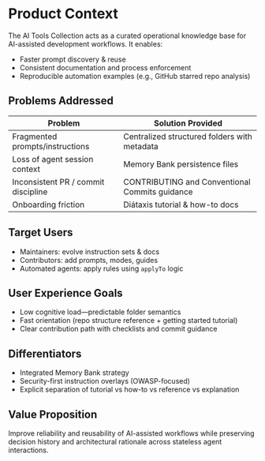 # Product Context

The AI Tools Collection acts as a curated operational knowledge base for AI-assisted development workflows. It enables:
- Faster prompt discovery & reuse
- Consistent documentation and process enforcement
- Reproducible automation examples (e.g., GitHub starred repo analysis)

## Problems Addressed
| Problem | Solution Provided |
|---------|-------------------|
| Fragmented prompts/instructions | Centralized structured folders with metadata |
| Loss of agent session context | Memory Bank persistence files |
| Inconsistent PR / commit discipline | CONTRIBUTING and Conventional Commits guidance |
| Onboarding friction | Diátaxis tutorial & how-to docs |

## Target Users
- Maintainers: evolve instruction sets & docs
- Contributors: add prompts, modes, guides
- Automated agents: apply rules using `applyTo` logic

## User Experience Goals
- Low cognitive load—predictable folder semantics
- Fast orientation (repo structure reference + getting started tutorial)
- Clear contribution path with checklists and commit guidance

## Differentiators
- Integrated Memory Bank strategy
- Security-first instruction overlays (OWASP-focused)
- Explicit separation of tutorial vs how-to vs reference vs explanation

## Value Proposition
Improve reliability and reusability of AI-assisted workflows while preserving decision history and architectural rationale across stateless agent interactions.
